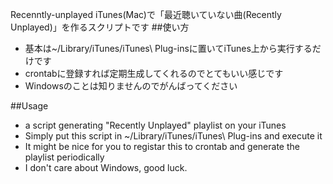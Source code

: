 Recenntly-unplayed
iTunes(Mac)で「最近聴いていない曲(Recently Unplayed)」を作るスクリプトです
##使い方
- 基本は~/Library/iTunes/iTunes\ Plug-insに置いてiTunes上から実行するだけです
- crontabに登録すれば定期生成してくれるのでとてもいい感じです
- Windowsのことは知りませんのでがんばってください

##Usage
- a script generating "Recently Unplayed" playlist on your iTunes
- Simply put this script in ~/Library/iTunes/iTunes\ Plug-ins and execute it
- It might be nice for you to registar this to crontab and generate the playlist periodically
- I don't care about Windows, good luck.
